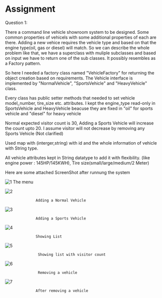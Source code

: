 # Assignment
Question 1:

There a command line vehicle showroom system to be designed. Some common properties of vehicels with some additional properties of each are there. Adding a new vehice requires the vehicle type and based on that the engine type(oil, gas or diesel) will match. So we can describe the whole problem like that, we have a superclass with muliple subclasses and based on input we have to return one of the sub classes. It possibly resembles as a Factory pattern.

So here I needed a factory class named "VehicleFactory" for returning the object creation based on requirements. The Vehicle interface is implemented by "NormalVehicle", "SportsVehicle" and "HeavyVehicle" class.

Every class has public setter methods that needed to set vehicle model_number, tire_size etc. attributes. I kept the engine_type read-only in SportsVehicle and HeavyVehicle beacuse they are fixed in "oil" for sports vehicle and "diesel" for heavy vehicle

Normal expected visitor count is 30, Adding a Sports Vehicle will increase the count upto 20. I assume visitor will not decrease by removing any Sports Vehicle (Not clarified)

Used map with (interger,string) with id and the whole information of vehicle with String type.

All vehicle attributes kept in String datatype to add it with flexibility. (like engine power : 145HP/145KWH), Tire size(small/large/medium/2 Meter)

Here are some attached ScreenShot after runnung the system

![1](https://user-images.githubusercontent.com/31859127/124879590-325c0000-dfef-11eb-9f60-67c7ed426da0.JPG)
                                    The menu
                                   
![2](https://user-images.githubusercontent.com/31859127/124879741-5ae3fa00-dfef-11eb-88f0-d9ebf20e4b62.JPG)
                  
                  Adding a Normal Vehicle
                  
![3](https://user-images.githubusercontent.com/31859127/124879814-70592400-dfef-11eb-93b3-03630b9a205e.JPG)
                  
                  Adding a Sports Vehicle

![4](https://user-images.githubusercontent.com/31859127/124879905-8666e480-dfef-11eb-8e4d-94e4e1d5b5d5.JPG)
                  
                  Showing List

![5](https://user-images.githubusercontent.com/31859127/124880005-a1395900-dfef-11eb-93d6-ac6055b3801b.JPG)

                   
                   Showing list with visitor count
 ![6](https://user-images.githubusercontent.com/31859127/124880085-b910dd00-dfef-11eb-8243-21e7251f0a7e.JPG)

                   
                   Removing a vehicle


![7](https://user-images.githubusercontent.com/31859127/124880317-fa08f180-dfef-11eb-986c-ae541a954c1d.JPG)

                  After removing a vehicle

